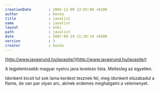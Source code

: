 ```yaml
---
creationDate        : 2004-12-09 12:03:00 +0100 
author              : kocka 
title               : javalist 
name                : javalist 
layout              : wiki 
path                : javalist 
date                : 2007-09-19 21:20:19 +0200 
version             : 3 
creator             : kocka 
---
```

[http://www.javagrund.hu/javasite/](http://www.javagrund.hu/javasite/)

A legjelentosebb magyar nyelvu java levelezo lista. Mellesleg az egyetlen.

Idonkent kicsit tul sok lama kerdest tesznek fel, meg idonkent elszabadul a flame, de van par olyan arc, akinek erdemes meghalgatni a velemenyet.
